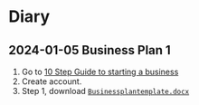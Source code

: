 # Diary

## 2024-01-05 Business Plan 1

1. Go to [10 Step Guide to starting a business](https://www.business.govt.nz/getting-started/taking-the-first-steps/10-step-guide-to-starting-a-business/)
2. Create account.
3. Step 1, download [`Businessplantemplate.docx`](https://www.business.govt.nz/assets/uploads/Documents/Businessplantemplate.docx)
